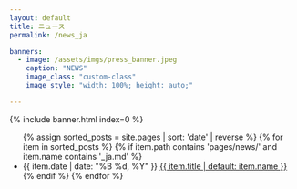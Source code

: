 ```yaml
---
layout: default
title: ニュース
permalink: /news_ja

banners:
  - image: /assets/imgs/press_banner.jpeg
    caption: "NEWS"
    image_class: "custom-class"
    image_style: "width: 100%; height: auto;"

---
```


{% include banner.html index=0 %}

<ul>
  {% assign sorted_posts = site.pages | sort: 'date' | reverse %}
  {% for item in sorted_posts %}
    {% if item.path contains 'pages/news/' and item.name contains '_ja.md' %}
      <li>
        <span class="news-date">{{ item.date | date: "%B %d, %Y" }}</span> <!-- Display date before the title -->
        <a href="{{ item.url }}">{{ item.title | default: item.name }}</a>
      </li>
    {% endif %}
  {% endfor %}
</ul>
